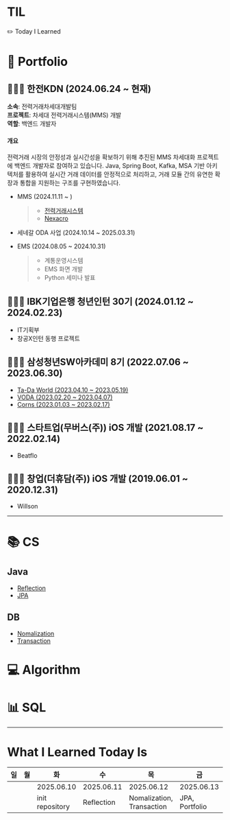 # TIL

✏️ Today I Learned

# 💌 Portfolio

## 👩🏻‍💻 한전KDN (2024.06.24 ~ 현재)

**소속**: 전력거래차세대개발팀  
**프로젝트**: 차세대 전력거래시스템(MMS) 개발  
**역할**: 백엔드 개발자

#### 개요

전력거래 시장의 안정성과 실시간성을 확보하기 위해 추진된 MMS 차세대화 프로젝트에 백엔드 개발자로 참여하고 있습니다. Java, Spring Boot, Kafka, MSA 기반 아키텍처를 활용하여 실시간 거래 데이터를 안정적으로 처리하고, 거래 모듈 간의 유연한 확장과 통합을 지원하는 구조를 구현하였습니다.

- MMS (2024.11.11 ~ )

  > - [전력거래시스템](./1.%20Portfolio/1.%20KDN/KPX-e-learning.md)
  > - [Nexacro](./1.%20Portfolio/1.%20KDN/Nexacro.md)

- 세네갈 ODA 사업 (2024.10.14 ~ 2025.03.31)
- EMS (2024.08.05 ~ 2024.10.31)

  > - 계통운영시스템
  > - EMS 화면 개발
  > - Python 세미나 발표

## 👩🏻‍💻 IBK기업은행 청년인턴 30기 (2024.01.12 ~ 2024.02.23)

- IT기획부
- 창공X인턴 동행 프로젝트

## 👩🏻‍💻 삼성청년SW아카데미 8기 (2022.07.06 ~ 2023.06.30)

- [Ta-Da World (2023.04.10 ~ 2023.05.19)](./1.%20Portfolio/3.%20SSAFY/1.%20Ta-Da-World.md)
- [VODA (2023.02.20 ~ 2023.04.07)](1.%20Portfolio/3.%20SSAFY/2.%20VODA.md)
- [Corns (2023.01.03 ~ 2023.02.17)](./1.%20Portfolio/3.%20SSAFY/3.%20Corns.md)

## 👩🏻‍💻 스타트업(무버스(주)) iOS 개발 (2021.08.17 ~ 2022.02.14)

- Beatflo

## 👩🏻‍💻 창업(더휴담(주)) iOS 개발 (2019.06.01 ~ 2020.12.31)

- Willson

---

# 📚 CS

## Java

- [Reflection](./2.%20CS/1.%20Java/1.%20Reflection.md)
- [JPA](2.%20CS/1.%20Java/JPA.md)

## DB

- [Nomalization](./2.%20CS/5.%20Database/1.%20Nomalization.md)
- [Transaction](./2.%20CS/5.%20Database/2.%20Transaction.md)

# 💻 Algorithm

# 📊 SQL

---

# What I Learned Today Is

| 일  | 월  | 화              | 수         | 목                        | 금             | 토         |
| --- | --- | --------------- | ---------- | ------------------------- | -------------- | ---------- |
|     |     | 2025.06.10      | 2025.06.11 | 2025.06.12                | 2025.06.13     | 2025.06.14 |
|     |     | init repository | Reflection | Nomalization, Transaction | JPA, Portfolio |            |
